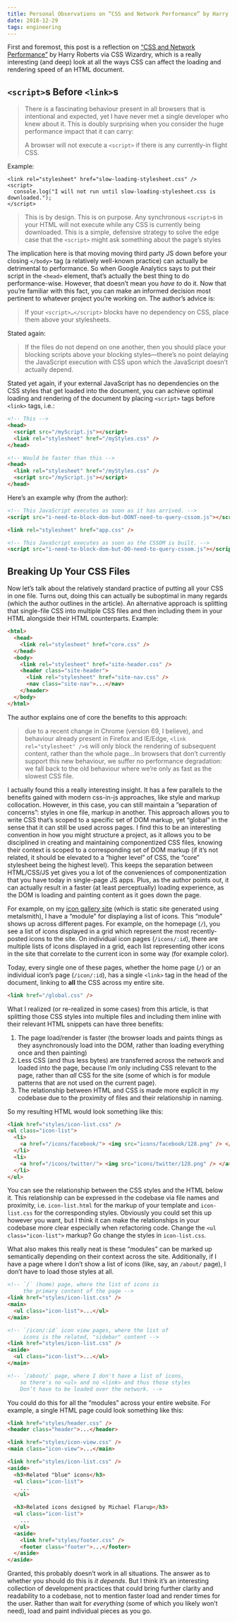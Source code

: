 ```yaml
---
title: Personal Observations on “CSS and Network Performance” by Harry Roberts
date: 2018-12-29
tags: engineering
---
```


First and foremost, this post is a reflection on [“CSS and Network Performance”](https://csswizardry.com/2018/11/css-and-network-performance/) by Harry Roberts via CSS Wizardry, which is a really interesting (and deep) look at all the ways CSS can affect the loading and rendering speed of an HTML document.

## `<script>`s Before `<link>`s

> There is a fascinating behaviour present in all browsers that is intentional and expected, yet I have never met a single developer who knew about it. This is doubly surprising when you consider the huge performance impact that it can carry:
>
> A browser will not execute a `<script>` if there is any currently-in flight CSS.

Example:

```
<link rel="stylesheet" href="slow-loading-stylesheet.css" />
<script>
  console.log("I will not run until slow-loading-stylesheet.css is downloaded.");
</script>
```

> This is by design. This is on purpose. Any synchronous `<script>`s in your HTML will not execute while any CSS is currently being downloaded. This is a simple, defensive strategy to solve the edge case that the `<script>` might ask something about the page’s styles

The implication here is that moving moving third party JS down before your closing `</body>` tag (a relatively well-known practice) can actually be detrimental to performance. So when Google Analytics says to put their script in the `<head>` element, that’s actually the best thing to do performance-wise. However, that doesn’t mean you _have to_ do it. Now that you’re familiar with this fact, you can make an informed decision most pertinent to whatever project you’re working on. The author’s advice is:

> If your `<script>…</script>` blocks have no dependency on CSS, place them above your stylesheets.

Stated again:

> If the files do not depend on one another, then you should place your blocking scripts above your blocking styles—there’s no point delaying the JavaScript execution with CSS upon which the JavaScript doesn’t actually depend.

Stated yet again, if your external JavaScript has no dependencies on the CSS styles that get loaded into the document, you can achieve optimal loading and rendering of the document by placing `<script>` tags before `<link>` tags, i.e.:

```html
<!-- This -->
<head>
  <script src="/myScript.js"></script>
  <link rel="stylesheet" href="/myStyles.css" />
</head>

<!-- Would be faster than this -->
<head>
  <link rel="stylesheet" href="/myStyles.css" />
  <script src="/myScript.js"></script>
</head>
```

Here’s an example why (from the author):

```html
<!-- This JavaScript executes as soon as it has arrived. -->
<script src="i-need-to-block-dom-but-DONT-need-to-query-cssom.js"></script>

<link rel="stylesheet" href="app.css" />

<!-- This JavaScript executes as soon as the CSSOM is built. -->
<script src="i-need-to-block-dom-but-DO-need-to-query-cssom.js"></script>
```

## Breaking Up Your CSS Files

Now let’s talk about the relatively standard practice of putting all your CSS in one file. Turns out, doing this can actually be suboptimal in many regards (which the author outlines in the article). An alternative approach is splitting that single-file CSS into multiple CSS files and then including them in your HTML alongside their HTML counterparts. Example:

```html
<html>
  <head>
    <link rel="stylesheet" href="core.css" />
  </head>
  <body>
    <link rel="stylesheet" href="site-header.css" />
    <header class="site-header">
      <link rel="stylesheet" href="site-nav.css" />
      <nav class="site-nav">...</nav>
    </header>
  </body>
</html>
```

The author explains one of core the benefits to this approach:

> due to a recent change in Chrome (version 69, I believe), and behaviour already present in Firefox and IE/Edge, `<link rel="stylesheet" />`s will only block the rendering of subsequent content, rather than the whole page...In browsers that don’t currently support this new behaviour, we suffer no performance degradation: we fall back to the old behaviour where we’re only as fast as the slowest CSS file.

I actually found this a really interesting insight. It has a few parallels to the benefits gained with modern css-in-js approaches, like style and markup collocation. However, in this case, you can still maintain a ”separation of concerns”: styles in one file, markup in another. This approach allows you to write CSS that’s scoped to a specific set of DOM markup, yet “global” in the sense that it can still be used across pages. I find this to be an interesting convention in how you might structure a project, as it allows you to be disciplined in creating and maintaining componentized CSS files, knowing their context is scoped to a corresponding set of DOM markup (if it’s not related, it should be elevated to a “higher level” of CSS, the “core” stylesheet being the highest level). This keeps the separation between HTML/CSS/JS yet gives you a lot of the conveniences of componentization that you have today in single-page JS apps. Plus, as the author points out, it can actually result in a faster (at least perceptually) loading experience, as the DOM is loading and painting content as it goes down the page.

For example, on my [icon gallery site](https://www.iosicongallery.com) (which is static site generated using metalsmith), I have a “module” for displaying a list of icons. This “module” shows up across different pages. For example, on the homepage (`/`), you see a list of icons displayed in a grid which represent the most recently-posted icons to the site. On individual icon pages (`/icons/:id`), there are multiple lists of icons displayed in a grid, each list representing other icons in the site that correlate to the current icon in some way (for example color).

Today, every single one of these pages, whether the home page (`/`) or an individual icon’s page (`/icon/:id`), has a single `<link>` tag in the head of the document, linking to **all** the CSS across my entire site.

```html
<link href="/global.css" />
```

What I realized (or re-realized in some cases) from this article, is that splitting those CSS styles into multiple files and including them inline with their relevant HTML snippets can have three benefits:

1. The page load/render is faster (the browser loads and paints things as they asynchronously load into the DOM, rather than loading everything once and then painting)
2. Less CSS (and thus less bytes) are transferred across the network and loaded into the page, because I’m only including CSS relevant to the page, rather than _all_ CSS for the site (some of which is for module patterns that are not used on the current page).
3. The relationship between HTML and CSS is made more explicit in my codebase due to the proximity of files and their relationship in naming.

So my resulting HTML would look something like this:

```html
<link href="styles/icon-list.css" />
<ul class="icon-list">
  <li>
    <a href="/icons/facebook/"> <img src="icons/facebook/128.png" /> </a>
  </li>
  <li>
    <a href="/icons/twitter/"> <img src="icons/twitter/128.png" /> </a>
  </li>
</ul>
```

You can see the relationship between the CSS styles and the HTML below it. This relationship can be expressed in the codebase via file names and proximity, i.e. `icon-list.html` for the markup of your template and `icon-list.css` for the corresponding styles. Obviously you could set this up however you want, but I think it can make the relationships in your codebase more clear especially when refactoring code. Change the `<ul class="icon-list">` markup? Go change the styles in `icon-list.css`.

What also makes this really neat is these “modules” can be marked up semantically depending on their context across the site. Additionally, if I have a page where I don’t show a list of icons (like, say, an `/about/` page), I don’t have to load those styles at all.

```html
<!-- `/` (home) page, where the list of icons is
     the primary content of the page -->
<link href="styles/icon-list.css" />
<main>
  <ul class="icon-list">...</ul>
</main>

<!-- `/icon/:id` icon view pages, where the list of
     icons is the related, "sidebar" content -->
<link href="styles/icon-list.css" />
<aside>
  <ul class="icon-list">...</ul>
</main>

<!-- `/about/` page, where I don't have a list of icons,
    so there's no <ul> and no <link> and thus those styles
    Don’t have to be loaded over the network. -->
```

You could do this for all the “modules” across your entire website. For example, a single HTML page could look something like this:

```html
<link href="styles/header.css" />
<header class="header">...</header>

<link href="styles/icon-view.css" />
<main class="icon-view">...</main>

<link href="styles/icon-list.css" />
<aside>
  <h3>Related "blue" icons</h3>
  <ul class="icon-list">
    ...
  </ul>

  <h3>Related icons designed by Michael Flarup</h3>
  <ul class="icon-list">
    ...
  </ul>
  <aside>
    <link href="styles/footer.css" />
    <footer class="footer">...</footer>
  </aside>
</aside>
```

Granted, this probably doesn’t work in all situations. The answer as to whether you should do this is _it depends_. But I think it’s an interesting collection of development practices that could bring further clarity and readability to a codebase, not to mention faster load and render times for the user. Rather than wait for _everything_ (some of which you likely won’t need), load and paint individual pieces as you go.
